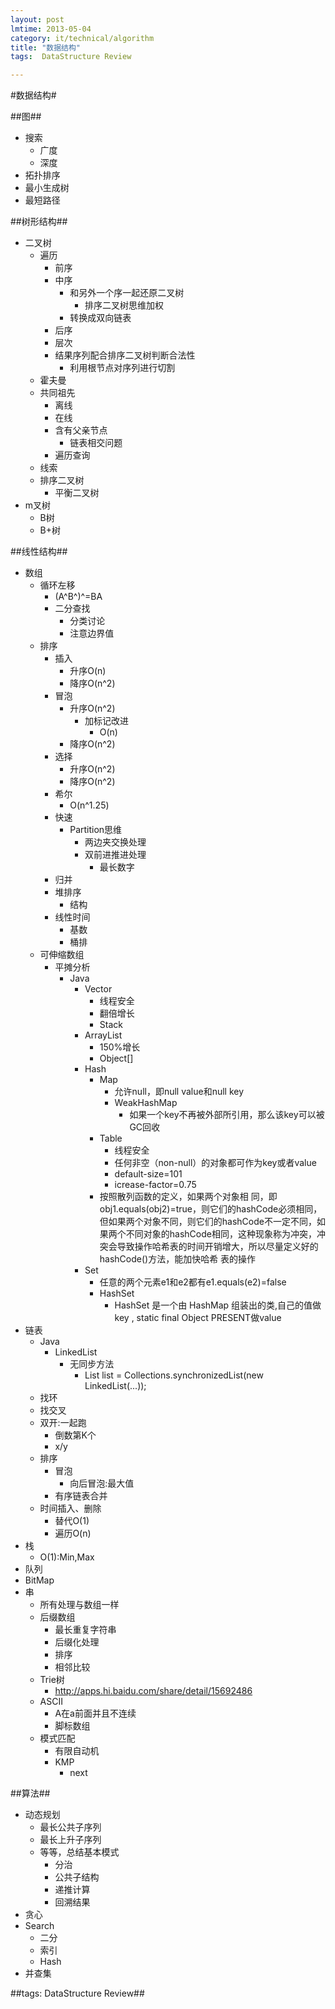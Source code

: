 ```yaml
---
layout: post
lmtime: 2013-05-04
category: it/technical/algorithm
title: "数据结构"
tags:  DataStructure Review

---
```

#数据结构#



##图##
* 搜索
  * 广度
  * 深度
* 拓扑排序
* 最小生成树
* 最短路径



##树形结构##
* 二叉树
  * 遍历
    * 前序
    * 中序
      * 和另外一个序一起还原二叉树
        * 排序二叉树思维加权
      * 转换成双向链表
    * 后序
    * 层次
    * 结果序列配合排序二叉树判断合法性
      * 利用根节点对序列进行切割
  * 霍夫曼
  * 共同祖先
    * 离线
    * 在线
    * 含有父亲节点
      * 链表相交问题
    * 遍历查询
  * 线索
  * 排序二叉树
    * 平衡二叉树 
* m叉树
  * B树
  * B+树



##线性结构##
* 数组
  * 循环左移
    * (A^B^)^=BA
    * 二分查找
      * 分类讨论
      * 注意边界值
  * 排序
    * 插入
      * 升序O(n)
      * 降序O(n^2)
    * 冒泡
      * 升序O(n^2)
        * 加标记改进
          * O(n)
      * 降序O(n^2)
    * 选择
      * 升序O(n^2)
      * 降序O(n^2)
    * 希尔
      * O(n^1.25)
    * 快速
      * Partition思维
        * 两边夹交换处理
        * 双前进推进处理
          * 最长数字
    * 归并
    * 堆排序
      * 结构
    * 线性时间
      * 基数
      * 桶排
  * 可伸缩数组
    * 平摊分析
      * Java
        * Vector
          * 线程安全
          * 翻倍增长
          * Stack
        * ArrayList 
          * 150%增长
          * Object[]
        * Hash
          * Map
            * 允许null，即null value和null key
            * WeakHashMap
              * 如果一个key不再被外部所引用，那么该key可以被GC回收
          * Table
            * 线程安全
            * 任何非空（non-null）的对象都可作为key或者value
            * default-size=101
            * icrease-factor=0.75
          * 按照散列函数的定义，如果两个对象相 同，即obj1.equals(obj2)=true，则它们的hashCode必须相同，但如果两个对象不同，则它们的hashCode不一定不同，如 果两个不同对象的hashCode相同，这种现象称为冲突，冲突会导致操作哈希表的时间开销增大，所以尽量定义好的hashCode()方法，能加快哈希 表的操作
        * Set
          * 任意的两个元素e1和e2都有e1.equals(e2)=false
          * HashSet
            * HashSet 是一个由 HashMap 组装出的类,自己的值做key , static final Object PRESENT做value
* 链表
  * Java
    * LinkedList
      * 无同步方法
        * List list = Collections.synchronizedList(new LinkedList(...));
  * 找环
  * 找交叉
  * 双开:一起跑
    * 倒数第K个
    * x/y
  * 排序
    * 冒泡
      * 向后冒泡:最大值
    * 有序链表合并
  * 时间插入、删除
    * 替代O(1)
    * 遍历O(n)
* 栈
  * O(1):Min,Max
* 队列
* BitMap
* 串
  * 所有处理与数组一样
  * 后缀数组
    * 最长重复字符串
    * 后缀化处理
    * 排序
    * 相邻比较
  * Trie树
    * http://apps.hi.baidu.com/share/detail/15692486
  * ASCII
    * A在a前面并且不连续
    * 脚标数组
  * 模式匹配
    * 有限自动机
    * KMP
      * next



##算法##
* 动态规划
  * 最长公共子序列
  * 最长上升子序列
  * 等等，总结基本模式
    * 分治
    * 公共子结构
    * 递推计算
    * 回溯结果
* 贪心
* Search
  * 二分
  * 索引
  * Hash
* 并查集



##tags: DataStructure Review##
